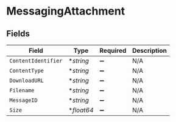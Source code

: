 # MessagingAttachment


## Fields

| Field               | Type                | Required            | Description         |
| ------------------- | ------------------- | ------------------- | ------------------- |
| `ContentIdentifier` | **string*           | :heavy_minus_sign:  | N/A                 |
| `ContentType`       | **string*           | :heavy_minus_sign:  | N/A                 |
| `DownloadURL`       | **string*           | :heavy_minus_sign:  | N/A                 |
| `Filename`          | **string*           | :heavy_minus_sign:  | N/A                 |
| `MessageID`         | **string*           | :heavy_minus_sign:  | N/A                 |
| `Size`              | **float64*          | :heavy_minus_sign:  | N/A                 |